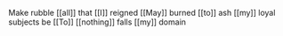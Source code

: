 Make rubble [[all]] that [[I]] reigned
[[May]] burned [[to]] ash [[my]] loyal subjects be
[[To]] [[nothing]] falls [[my]] domain
